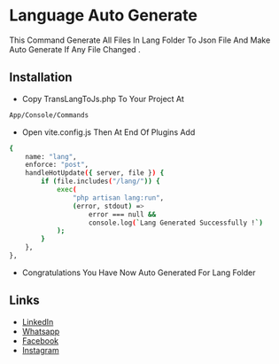 # Language Auto Generate

This Command Generate All Files In Lang Folder To Json File And Make Auto Generate If Any File Changed .

## Installation

- Copy TransLangToJs.php To Your Project At
```bash
App/Console/Commands
```

- Open vite.config.js Then At End Of Plugins Add
```bash
{
    name: "lang",
    enforce: "post",
    handleHotUpdate({ server, file }) {
        if (file.includes("/lang/")) {
            exec(
                "php artisan lang:run",
                (error, stdout) =>
                    error === null &&
                    console.log(`Lang Generated Successfully !`)
            );
        }
    },
},
```

- Congratulations You Have Now Auto Generated For Lang Folder

## Links

* [LinkedIn](https://www.linkedin.com/in/a-mohamed-nader/)
* [Whatsapp](https://wa.me/+201098683990)
* [Facebook](https://www.facebook.com/httpsnader0)
* [Instagram](https://www.instagram.com/httpsnader0)
